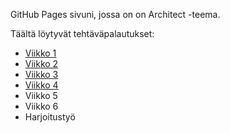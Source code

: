 GitHub Pages sivuni, jossa on on Architect -teema. 

Täältä löytyvät tehtäväpalautukset:
- [Viikko 1](viikko1.html)
- [Viikko 2](viikko2.md)
- [Viikko 3](viko3)
- [Viikko 4](vko4)
- Viikko 5
- Viikko 6
- Harjoitustyö

